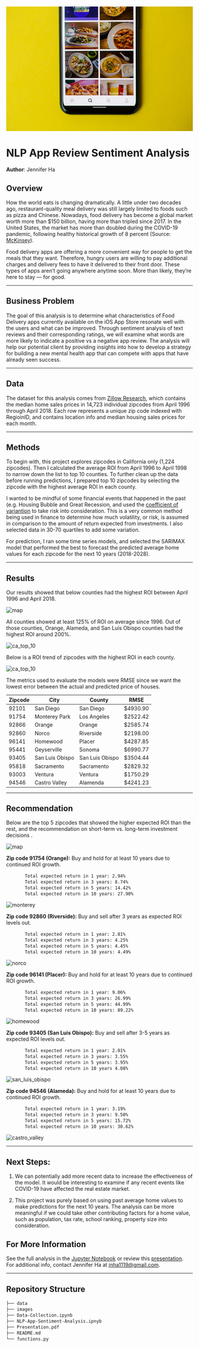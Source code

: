 ![cover](./images/uber-eats-decade-review-2948.jpeg)

# NLP App Review Sentiment Analysis
**Author**: Jennifer Ha

## Overview
How the world eats is changing dramatically. A little under two decades ago, restaurant-quality meal delivery was still largely limited to foods such as pizza and Chinese. Nowadays, food delivery has become a global market worth more than $150 billion, having more than tripled since 2017. In the United States, the market has more than doubled during the COVID-19 pandemic, following healthy historical growth of 8 percent (Source: [McKinsey](https://www.mckinsey.com/industries/technology-media-and-telecommunications/our-insights/ordering-in-the-rapid-evolution-of-food-delivery)).

Food delivery apps are offering a more convenient way for people to get the meals that they want. Therefore, hungry users are willing to pay additional charges and delivery fees to have it delivered to their front door. These types of apps aren’t going anywhere anytime soon. More than likely, they’re here to stay — for good. 
***
## Business Problem
The goal of this analysis is to determine what characteristics of Food Delivery apps currently available on the iOS App Store resonate well with the users and what can be improved. Through sentiment analysis of text reviews and their corresponding ratings, we will examine what words are more likely to indicate a positive vs a negative app review.
The analysis will help our potential client by providing insights into how to develop a strategy for building a new mental health app that can compete with apps that have already seen success.
***
## Data
The dataset for this analysis comes from [Zillow Research](https://www.zillow.com/research/data/), which contains the median home sales prices in 14,723 individual zipcodes from April 1996 through April 2018. Each row represents a unique zip code indexed with RegioinID, and contains location info and median housing sales prices for each month.

***
## Methods
To begin with, this project explores zipcodes in California only (1,224 zipcodes). Then I calculated the average ROI from April 1996 to April 1998 to narrow down the list to top 10 counties. To further clean up the data before running predictions, I prepared top 10 zipcodes by selecting the zipcode with the highest average ROI in each county.

I wanted to be mindful of some financial events that happened in the past (e.g. Housing Bubble and Great Recession, and used the [coefficient of variantion](https://www.investopedia.com/terms/c/coefficientofvariation.asp) to take risk into consideration. This is a very common method being used in finance to determine how much volatility, or risk, is assumed in comparison to the amount of return expected from investments. I also selected data in 30-70 quartiles to add some variation.

For prediction, I ran some time series models, and selected the SARIMAX model that performed the best to forecast the predicted average home values for each zipcode for the next 10 years (2018-2028).
***
## Results
Our results showed that below counties had the highest ROI between April 1996 and April 2018.

![map](./images/map1.png) 

All counties showed at least 125% of ROI on average since 1996. Out of those counties, Orange, Alameda, and San Luis Obispo counties had the highest ROI around 200%.

![ca_top_10](./images/ca_top10_counties.png)

Below is a ROI trend of zipcodes with the highest ROI in each county.

![ca_top_10](./images/roi_trend.png)

The metrics used to evaluate the models were RMSE since we want the lowest error between the actual and predicted price of houses. 

| Zipcode | City          | County         | RMSE 
| --------| ------------- | -------------- | ---- 
| 92101 | San Diego       | San Diego      | $4930.90 
| 91754 | Monterey Park   | Los Angeles    | $2522.42
| 92866 | Orange          |Orange          | $2585.74
| 92860 | Norco           |Riverside       | $2198.00
| 96141 | Homewood        | Placer         | $4287.85
| 95441 | Geyserville     | Sonoma         | $6990.77
| 93405 | San Luis Obispo |San Luis Obispo | $3504.44
| 95818 | Sacramento      | Sacramento     | $2829.32
| 93003 | Ventura         | Ventura        | $1750.29
| 94546 | Castro Valley   | Alamenda       | $4241.23 

***
## Recommendation
Below are the top 5 zipcodes that showed the higher expected ROI than the rest, and the recommendation on short-term vs. long-term investment decisions .

![map](./images/map2.png) 

**Zip code 91754 (Orange):** Buy and hold for at least 10 years due to 
continued ROI growth.

           Total expected return in 1 year: 2.94%
           Total expected return in 3 years: 8.74%
           Total expected return in 5 years: 14.42%
           Total expected return in 10 years: 27.90%
![monterey](./images/monterey_park.png)                                  
                                
**Zip code 92860 (Riverside):** Buy and sell after 3 years as expected ROI levels out.

           Total expected return in 1 year: 2.81%
           Total expected return in 3 years: 4.25%
           Total expected return in 5 years: 4.45%
           Total expected return in 10 years: 4.49% 
![norco](./images/norco.png)                                           
                                  
**Zip code 96141 (Placer):** Buy and hold for at least 10 years due to 
continued ROI growth.

           Total expected return in 1 year: 9.06%
           Total expected return in 3 years: 26.99%
           Total expected return in 5 years: 44.99%
           Total expected return in 10 years: 89.22%
 ![homewood](./images/homewood.png)         

**Zip code 93405 (San Luis Obispo):** Buy and sell after 3-5 years as expected ROI levels out.

           Total expected return in 1 year: 2.01%
           Total expected return in 3 years: 3.55%
           Total expected return in 5 years: 3.95%
           Total expected return in 10 years 4.08%
 ![san_luis_obispo](./images/san_luis_obispo.png) 

**Zip code 94546 (Alameda):** Buy and hold for at least 10 years due to 
continued ROI growth.

           Total expected return in 1 year: 3.19%
           Total expected return in 3 years: 9.50%
           Total expected return in 5 years: 15.72%
           Total expected return in 10 years: 30.62%
 ![castro_valley](./images/castro_valley.png) 

***
## Next Steps:
1. We can potentially add more recent data to increase the effectiveness of the model. It would be interesting to examine if any recent events like COVID-19 have affected the real estate market.

2. This project was purely based on using past average home values to make predictions for the next 10 years. The analysis can be more meaningful if we could take other contributing factors for a home value, such as population, tax rate, school ranking, property size into consideration.


## For More Information
See the full analysis in the [Jupyter Notebook](https://github.com/jennifernha/NLP-App-Reviews-Sentiment-Analysis/blob/main/NLP-App-Sentiment-Analysis.ipynb) or review this [presentation](https://github.com/jennifernha/NLP-App-Reviews-Sentiment-Analysis/blob/main/Presentation.pdf). For additional info, contact Jennifer Ha at jnha1119@gmail.com.
***
## Repository Structure
```
├── data
├── images 
├── Data-Collection.ipynb  
├── NLP-App-Sentiment-Analysis.ipnyb                        
├── Presentation.pdf
├── README.md             
└── functions.py